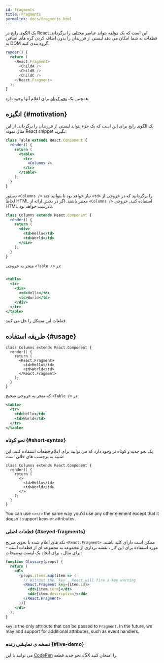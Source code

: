 ```yaml
---
id: fragments
title: Fragments
permalink: docs/fragments.html
---
```


یک الگوی رایج در React این است که یک مؤلفه بتواند عناصر مختلف را برگرداند. قطعات به شما امکان می دهد لیستی از فرزندان را بدون اضافه کردن گره های اضافی به DOM گروه بندی کنید.
 
```js
render() {
  return (
    <React.Fragment>
      <ChildA />
      <ChildB />
      <ChildC />
    </React.Fragment>
  );
}
```

همچنین یک [نحو کوتاه](#short-syntax) برای اعلام آنها وجود دارد.

## انگیزه {#motivation}

یک الگوی رایج برای این است که یک جزء بتواند لیستی از فرزندان را برگرداند. از این مثال نمونه React snippet بگیرید:

```jsx
class Table extends React.Component {
  render() {
    return (
      <table>
        <tr>
          <Columns />
        </tr>
      </table>
    );
  }
}
```

دستور `<Columns />` نیاز خواهد بود تا بتوانید چند `<td>` را برگردانید که در خروجی از لحاظ HTML معتبر باشند.
اگر در بخش ارائه از `<Columns />` استفاده کنید, خروجی HTML نادرست خواهد بود.

```jsx
class Columns extends React.Component {
  render() {
    return (
      <div>
        <td>Hello</td>
        <td>World</td>
      </div>
    );
  }
}
```

منجر به خروجی `<Table />` در:

```jsx

<table>
  <tr>
    <div>
      <td>Hello</td>
      <td>World</td>
    </div>
  </tr>
</table>
```

قطعات این مشکل را حل می کنند.

## طریقه استفاده {#usage}

```jsx{4,7}
class Columns extends React.Component {
  render() {
    return (
      <React.Fragment>
        <td>Hello</td>
        <td>World</td>
      </React.Fragment>
    );
  }
}
```

که منجر به خروجی صحیح `<Table />` در:

```jsx
<table>
  <tr>
    <td>Hello</td>
    <td>World</td>
  </tr>
</table>
```

### نحو کوتاه {#short-syntax}

یک نحو جدید و کوتاه تر وجود دارد که می توانید برای اعلام قطعات استفاده کنید. این شبیه به برچسب های خالی است:
 
```jsx{4,7}
class Columns extends React.Component {
  render() {
    return (
      <>
        <td>Hello</td>
        <td>World</td>
      </>
    );
  }
}
```

You can use `<></>` the same way you'd use any other element except that it doesn't support keys or attributes.

### قطعات اصلی {#keyed-fragments}

تکه های اعلام شده با نحوی صریح `<React.Fragment>` ممکن است دارای کلید باشند. مورد استفاده برای این کار ، نقشه برداری از مجموعه به مجموعه ای از قطعات است - برای مثال ، برای ایجاد یک لیست توضیحات:

```jsx
function Glossary(props) {
  return (
    <dl>
      {props.items.map(item => (
        // Without the `key`, React will fire a key warning
        <React.Fragment key={item.id}>
          <dt>{item.term}</dt>
          <dd>{item.description}</dd>
        </React.Fragment>
      ))}
    </dl>
  );
}
```

`key` is the only attribute that can be passed to `Fragment`. In the future, we may add support for additional attributes, such as event handlers.

### نسخه ی نمایشی زنده {#live-demo}

می توانید با این [CodePen](https://codepen.io/reactjs/pen/VrEbjE?editors=1000) نحو جدید قطعه JSX را امتحان کنید.
